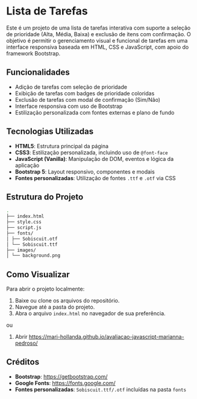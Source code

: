 # Lista de Tarefas

Este é um projeto de uma lista de tarefas interativa com suporte a seleção de prioridade (Alta, Média, Baixa) e exclusão de itens com confirmação. O objetivo é permitir o gerenciamento visual e funcional de tarefas em uma interface responsiva baseada em HTML, CSS e JavaScript, com apoio do framework Bootstrap.

## Funcionalidades

- Adição de tarefas com seleção de prioridade
- Exibição de tarefas com badges de prioridade coloridas
- Exclusão de tarefas com modal de confirmação (Sim/Não)
- Interface responsiva com uso de Bootstrap
- Estilização personalizada com fontes externas e plano de fundo

## Tecnologias Utilizadas

- **HTML5**: Estrutura principal da página
- **CSS3**: Estilização personalizada, incluindo uso de `@font-face`
- **JavaScript (Vanilla)**: Manipulação de DOM, eventos e lógica da aplicação
- **Bootstrap 5**: Layout responsivo, componentes e modais
- **Fontes personalizadas**: Utilização de fontes `.ttf` e `.otf` via CSS

## Estrutura do Projeto

```bash
.
├── index.html
├── style.css
├── script.js
├── fonts/
│ ├── Sobiscuit.otf
│ └── Sobiscuit.ttf
├── images/
│ └── background.png
```

## Como Visualizar

Para abrir o projeto localmente:

1. Baixe ou clone os arquivos do repositório.
2. Navegue até a pasta do projeto.
3. Abra o arquivo `index.html` no navegador de sua preferência.

ou

1. Abrir https://mari-hollanda.github.io/avaliacao-javascript-marianna-pedroso/

## Créditos

- **Bootstrap**: https://getbootstrap.com/
- **Google Fonts**: https://fonts.google.com/
- **Fontes personalizadas**: `Sobiscuit.ttf/.otf` incluídas na pasta `fonts`
